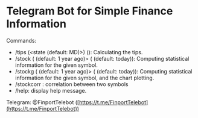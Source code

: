 # Telegram Bot for Simple Finance Information

Commands:

- /tips <subtotal> (<state (default: MD)>) (<split>): Calculating the tips. 
- /stock <symbol> (<startdate> (default: 1 year ago)> (<enddate> (default: today)): Computing statistical information for the given symbol. 
- /stockg <symbol> (<startdate> (default: 1 year ago)> (<enddate> (default: today)): Computing statistical information for the given symbol, and the chart plotting. 
- /stockcorr <symbol1> <symbol2>: correlation between two symbols
- /help: display help message.

Telegram: @FinportTelebot ([https://t.me/FinportTelebot](https://t.me/FinportTelebot))
